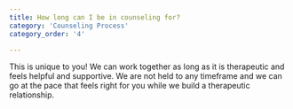 ```yaml
---
title: How long can I be in counseling for?
category: 'Counseling Process'
category_order: '4'

---
```

This is unique to you! We can work together as long as it is therapeutic and feels helpful and supportive. We are not held to any timeframe and we can go at the pace that feels right for you while we build a therapeutic relationship.


